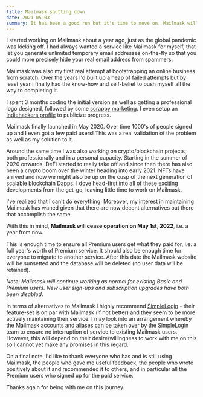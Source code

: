 ```yaml
---
title: Mailmask shutting down
date: 2021-05-03
summary: It has been a good run but it's time to move on. Mailmask will continue serving customers until May 1st, 2022, after which the service will be discontinued. 
---
```


I started working on Mailmask about a year ago, just as the global pandemic was kicking off. I had always wanted a service like Mailmask for myself, that let you generate unlimited temporary email 
addresses on-the-fly so that you could more precisely hide your real email address from spammers.

Mailmask was also my first real attempt at bootstrapping an online business from scratch. Over the years I'd built up a heap of failed attempts but by least year I finally had the know-how and self-belief to push myself all the way to completing it.

I spent 3 months coding the initial version as well as getting a professional logo designed, followed by some [scrappy](https://www.reddit.com/r/privacytoolsIO/comments/iaa4th/which_domain_services_are_best_for_hosting/g1puwmd/?utm_source=reddit&utm_medium=web2x&context=3) [marketing](https://www.reddit.com/r/privacy/comments/ic90c3/recommendations_email_masking_services/g2b33i0/?utm_source=reddit&utm_medium=web2x&context=3). I even setup an [Indiehackers profile](https://www.indiehackers.com/product/mailmask) to publicize progress.

Mailmask finally launched in May 2020. Over time 1000's of people signed up and I even got a few paid users! This was a real validation of the problem as well as my solution to it. 

Around the same time I was also working on crypto/blockchain projects, both professionally and in a personal capacity. Starting in the summer of 2020 onwards, DeFi started to really take off and since then there has also been a crypto boom over the winter heading into early 2021. NFTs have arrived and now we might also be up on the cusp of the next generation of scalable blockchain Dapps. I dove head-first into all of these exciting developments from the get-go, leaving little time to work on Mailmask.

I've realized that I can't do everything. Moreover, my interest in maintaining Mailmask has waned given that there are now decent alternatives out there that accomplish the same. 

With this in mind, **Mailmask will cease operation on May 1st, 2022**, i.e. a year from now.

This is enough time to ensure all Premium users get what they paid for, i.e. a full year's worth of Premium service. It should also be enough time for everyone to migrate to another service. After this date the Mailmask website will be sunsetted and the database will be deleted (no user data will be retained).

_Note: Mailmask will continue working as normal for existing Basic and Premium users. New user sign-ups and subscription upgrades have both been disabled_.

In terms of alternatives to Mailmask I highly recommend [SimpleLogin](https://simplelogin.io) - their feature-set is on par with Mailmask (if not better) and they seem to be more actively maintaining their service. I may look into an arrangement whereby the Mailmask accounts and aliases can be taken over by the SimpleLogin team to ensure no interruption of service to existing Mailmask users. However, this will depend on their desire/willingness to work with me on this so I cannot yet make any promises in this regard.

On a final note, I'd like to thank everyone who has and is still using Mailmask, the people who gave me useful feedback, the people who wrote positively about it and recommended it to others, and in particular all the Premium users who signed up for the paid service.

Thanks again for being with me on this journey.

